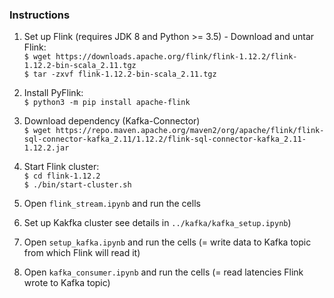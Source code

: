 ### Instructions
1. Set up Flink (requires JDK 8 and Python >= 3.5) - Download and untar Flink:    
`$ wget https://downloads.apache.org/flink/flink-1.12.2/flink-1.12.2-bin-scala_2.11.tgz`  
`$ tar -zxvf flink-1.12.2-bin-scala_2.11.tgz`


2. Install PyFlink:  
`$ python3 -m pip install apache-flink`  
     

3. Download dependency (Kafka-Connector)  
`$ wget https://repo.maven.apache.org/maven2/org/apache/flink/flink-sql-connector-kafka_2.11/1.12.2/flink-sql-connector-kafka_2.11-1.12.2.jar`
   

4. Start Flink cluster:  
`$ cd flink-1.12.2`  
   `$ ./bin/start-cluster.sh`   
   

5. Open `flink_stream.ipynb` and run the cells  


6. Set up Kakfka cluster see details in `../kafka/kafka_setup.ipynb`)  


7. Open `setup_kafka.ipynb` and run the cells (= write data to Kafka topic from which Flink will read it)  


8. Open `kafka_consumer.ipynb` and run the cells (= read latencies Flink wrote to Kafka topic)
